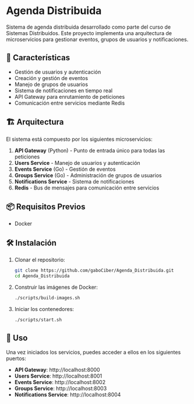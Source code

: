 # Agenda Distribuida

Sistema de agenda distribuida desarrollado como parte del curso de Sistemas Distribuidos. Este proyecto implementa una arquitectura de microservicios para gestionar eventos, grupos de usuarios y notificaciones.

## 🚀 Características

- Gestión de usuarios y autenticación
- Creación y gestión de eventos
- Manejo de grupos de usuarios
- Sistema de notificaciones en tiempo real
- API Gateway para enrutamiento de peticiones
- Comunicación entre servicios mediante Redis

## 🏗️ Arquitectura

El sistema está compuesto por los siguientes microservicios:

1. **API Gateway** (Python) - Punto de entrada único para todas las peticiones
2. **Users Service** - Manejo de usuarios y autenticación
3. **Events Service** (Go) - Gestión de eventos
4. **Groups Service** (Go) - Administración de grupos de usuarios
5. **Notifications Service** - Sistema de notificaciones
6. **Redis** - Bus de mensajes para comunicación entre servicios

## 📦 Requisitos Previos

- Docker

## 🛠️ Instalación

1. Clonar el repositorio:
   ```bash
   git clone https://github.com/gaboCiber/Agenda_Distribuida.git
   cd Agenda_Distribuida
   ```

2. Construir las imágenes de Docker:
   ```bash
   ./scripts/build-images.sh
   ```

3. Iniciar los contenedores:
   ```bash
   ./scripts/start.sh
   ```

## 🚀 Uso

Una vez iniciados los servicios, puedes acceder a ellos en los siguientes puertos:

- **API Gateway**: http://localhost:8000
- **Users Service**: http://localhost:8001
- **Events Service**: http://localhost:8002
- **Groups Service**: http://localhost:8003
- **Notifications Service**: http://localhost:8004
